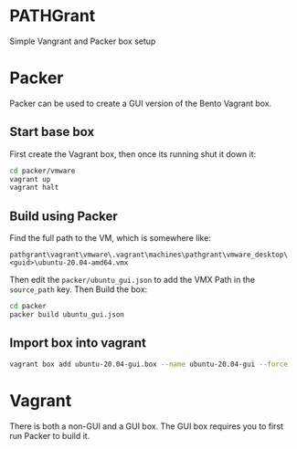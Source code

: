 # PATHGrant
Simple Vangrant and Packer box setup

# Packer
Packer can be used to create a GUI version of the Bento Vagrant box.

## Start base box
First create the Vagrant box, then once its running shut it down it:
```bash
cd packer/vmware
vagrant up
vagrant halt
```

## Build using Packer
Find the full path to the VM, which is somewhere like:
```
pathgrant\vagrant\vmware\.vagrant\machines\pathgrant\vmware_desktop\<guid>\ubuntu-20.04-amd64.vmx
```

Then edit the `packer/ubuntu_gui.json` to add the VMX Path in the `source_path` key.
Then Build the box:
```bash
cd packer
packer build ubuntu_gui.json
```

## Import box into vagrant
```bash
vagrant box add ubuntu-20.04-gui.box --name ubuntu-20.04-gui --force
```

# Vagrant
There is both a non-GUI and a GUI box.
The GUI box requires you to first run Packer to build it.

